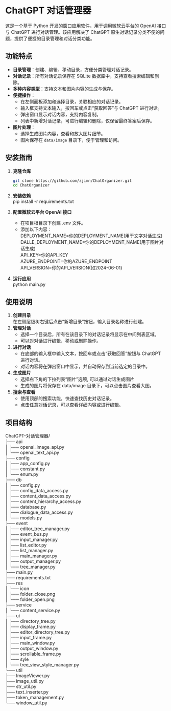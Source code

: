 # ChatGPT 对话管理器

这是一个基于 Python 开发的窗口应用软件，用于调用微软云平台的 OpenAI 接口与 ChatGPT 进行对话管理。该应用解决了 ChatGPT 原生对话记录分类不便的问题，提供了便捷的目录管理和对话分类功能。

## 功能特点

- **目录管理**：创建、编辑、移动目录，方便分类管理对话记录。
- **对话记录**：所有对话记录保存在 SQLite 数据库中，支持查看搜索编辑和删除。
- **多种内容类型**：支持文本和图片内容的生成与保存。
- **便捷操作**：
  - 在左侧面板添加和选择目录，关联相应的对话记录。
  - 输入框支持文本输入，按回车或点击“获取回答”与 ChatGPT 进行对话。
  - 弹出窗口显示对话内容，支持内容复制。
  - 列表中新增对话记录，可进行编辑和删除，仅保留最终答案后保存。
- **图片处理**：
  - 选择生成图片内容，查看和放大图片细节。
  - 图片保存在 `data/image` 目录下，便于管理和访问。

## 安装指南

1. **克隆仓库**
   ```bash
   git clone https://github.com/zjimn/ChatOrganizer.git
   cd ChatOrganizer
2. **安装依赖**  
   pip install -r requirements.txt
3. **配置微软云平台 OpenAI 接口**  
   - 在项目根目录下创建 .env 文件。  
   - 添加以下内容：  
     DEPLOYMENT_NAME=你的DEPLOYMENT_NAME(用于文字对话生成)    
     DALLE_DEPLOYMENT_NAME=你的DEPLOYMENT_NAME(用于图片对话生成)  
     API_KEY=你的API_KEY  
     AZURE_ENDPOINT=你的AZURE_ENDPOINT  
     API_VERSION=你的API_VERSION(如2024-06-01)  

4. **运行应用**  
   python main.py

## 使用说明

1. **创建目录**  
   在左侧层级树右键后点击“新增目录”按钮，输入目录名称进行创建。
2. **管理对话**
   - 选择一个目录后，所有在该目录下的对话记录将显示在中间列表区域。
   - 可以对对话进行编辑、移动或删除操作。
3. **进行对话**
   - 在底部的输入框中输入文本，按回车或点击“获取回答”按钮与 ChatGPT 进行对话。
   - 对话内容将在弹出窗口中显示，并自动保存到当前选定的目录中。
4. **生成图片**
   - 选择右下角的下拉列表“图片”选项, 可以通过对话生成图片
   - 生成的图片将保存在 data/image 目录下，可以点击图片查看大图。
5. **搜索与查看**
   - 使用顶部的搜索功能，快速查找历史对话记录。
   - 点击任意对话记录，可以查看详细内容或进行编辑。

## 项目结构
   
   ChatGPT-对话管理器/  
   ├── api  
   │   ├── openai_image_api.py  
   │   └── openai_text_api.py  
   ├── config  
   │   ├── app_config.py  
   │   ├── constant.py  
   │   └── enum.py  
   ├── db  
   │   ├── config.py  
   │   ├── config_data_access.py  
   │   ├── content_data_access.py  
   │   ├── content_hierarchy_access.py  
   │   ├── database.py  
   │   ├── dialogue_data_access.py  
   │   └── models.py  
   ├── event  
   │   ├── editor_tree_manager.py  
   │   ├── event_bus.py  
   │   ├── input_manager.py  
   │   ├── list_editor.py  
   │   ├── list_manager.py  
   │   ├── main_manager.py  
   │   ├── output_manager.py  
   │   └── tree_manager.py  
   ├── main.py  
   ├── requirements.txt  
   ├── res  
   │   └── icon  
   │       ├── folder_close.png  
   │       └── folder_open.png  
   ├── service  
   │   └── content_service.py  
   ├── ui  
   │   ├── directory_tree.py  
   │   ├── display_frame.py  
   │   ├── editor_directory_tree.py  
   │   ├── input_frame.py  
   │   ├── main_window.py  
   │   ├── output_window.py  
   │   ├── scrollable_frame.py  
   │   └── syle  
   │       └── tree_view_style_manager.py  
   └── util  
       ├── ImageViewer.py  
       ├── image_util.py  
       ├── str_util.py  
       ├── text_inserter.py  
       ├── token_management.py  
       └── window_util.py
